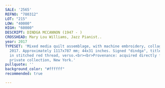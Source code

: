 ```yaml
---
SALE: '2565'
REFNO: "780312"
LOT: "215"
LOW: "40000"
HIGH: "60000"
DESCRIPT: DINDGA MCCANNON (1947 - )
CROSSHEAD: Mary Lou Williams, Jazz Pianist..
year: 2017
TYPESET: 'Mixed media quilt assemblage, with machine embroidery, collage and appliqué,
  2017. Approximately 1117x787 mm; 44x31 inches. Signed "dindga", titled and dated
  in stitched red thread, verso.<br><br>Provenance: acquired directly from the artist;
  private collection, New York.'
pullquote: ''
background_color: "#ffffff"
recommended: true

---
```

